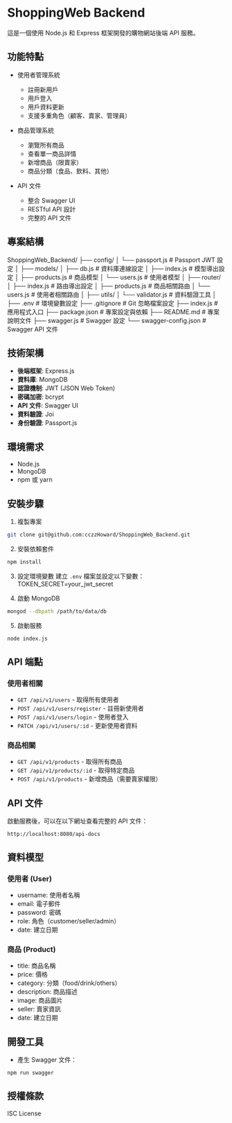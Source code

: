 # ShoppingWeb Backend

這是一個使用 Node.js 和 Express 框架開發的購物網站後端 API 服務。

## 功能特點

- 使用者管理系統
  - 註冊新用戶
  - 用戶登入
  - 用戶資料更新
  - 支援多重角色（顧客、賣家、管理員）

- 商品管理系統
  - 瀏覽所有商品
  - 查看單一商品詳情
  - 新增商品（限賣家）
  - 商品分類（食品、飲料、其他）

- API 文件
  - 整合 Swagger UI
  - RESTful API 設計
  - 完整的 API 文件

## 專案結構

ShoppingWeb_Backend/
├── config/
│ └── passport.js # Passport JWT 設定
│
├── models/
│ ├── db.js # 資料庫連線設定
│ ├── index.js # 模型導出設定
│ ├── products.js # 商品模型
│ └── users.js # 使用者模型
│
├── router/
│ ├── index.js # 路由導出設定
│ ├── products.js # 商品相關路由
│ └── users.js # 使用者相關路由
│
├── utils/
│ └── validator.js # 資料驗證工具
│
├── .env # 環境變數設定
├── .gitignore # Git 忽略檔案設定
├── index.js # 應用程式入口
├── package.json # 專案設定與依賴
├── README.md # 專案說明文件
├── swagger.js # Swagger 設定
└── swagger-config.json # Swagger API 文件

## 技術架構

- **後端框架**: Express.js
- **資料庫**: MongoDB
- **認證機制**: JWT (JSON Web Token)
- **密碼加密**: bcrypt
- **API 文件**: Swagger UI
- **資料驗證**: Joi
- **身份驗證**: Passport.js

## 環境需求

- Node.js
- MongoDB
- npm 或 yarn

## 安裝步驟

1. 複製專案
```bash
git clone git@github.com:cczzHoward/ShoppingWeb_Backend.git
```

2. 安裝依賴套件
```bash
npm install
```

3. 設定環境變數
建立 `.env` 檔案並設定以下變數：
TOKEN_SECRET=your_jwt_secret

4. 啟動 MongoDB
```bash
mongod --dbpath /path/to/data/db
```

5. 啟動服務
```bash
node index.js
```

## API 端點

### 使用者相關

- `GET /api/v1/users` - 取得所有使用者
- `POST /api/v1/users/register` - 註冊新使用者
- `POST /api/v1/users/login` - 使用者登入
- `PATCH /api/v1/users/:id` - 更新使用者資料

### 商品相關

- `GET /api/v1/products` - 取得所有商品
- `GET /api/v1/products/:id` - 取得特定商品
- `POST /api/v1/products` - 新增商品（需要賣家權限）

## API 文件

啟動服務後，可以在以下網址查看完整的 API 文件：
```
http://localhost:8080/api-docs
```

## 資料模型

### 使用者 (User)
- username: 使用者名稱
- email: 電子郵件
- password: 密碼
- role: 角色（customer/seller/admin）
- date: 建立日期

### 商品 (Product)
- title: 商品名稱
- price: 價格
- category: 分類（food/drink/others）
- description: 商品描述
- image: 商品圖片
- seller: 賣家資訊
- date: 建立日期

## 開發工具

- 產生 Swagger 文件：
```bash
npm run swagger
```

## 授權條款

ISC License

